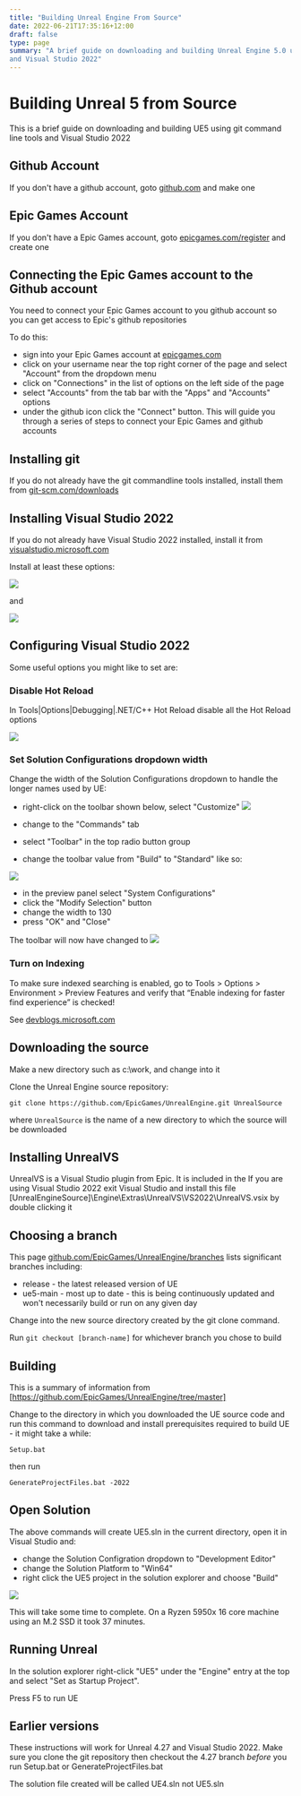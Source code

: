 ```yaml
---
title: "Building Unreal Engine From Source"
date: 2022-06-21T17:35:16+12:00
draft: false
type: page 
summary: "A brief guide on downloading and building Unreal Engine 5.0 using git command line tools
and Visual Studio 2022"
---
```


# Building Unreal 5 from Source

This is a brief guide on downloading and building UE5 using git command line tools
and Visual Studio 2022

## Github Account

If you don't have a github account, goto [github.com](https://github.com/) and make one

## Epic Games Account

If you don't have a Epic Games account, goto [epicgames.com/register](https://www.epicgames.com/id/register) and create one

## Connecting the Epic Games account to the Github account

You need to connect your Epic Games account to you github account so you can get access to Epic's
github repositories

To do this:
- sign into your Epic Games account at [epicgames.com](https://epicgames.com)
- click on your username near the top right corner of the page and select "Account" from the dropdown menu
- click on "Connections" in the list of options on the left side of the page
- select "Accounts" from the tab bar with the "Apps" and "Accounts" options
- under the github icon click the "Connect" button.  This will guide you through a series of steps to connect
your Epic Games and github accounts

## Installing git

If you do not already have the git commandline tools installed, install them from [git-scm.com/downloads](https://git-scm.com/downloads)

## Installing Visual Studio 2022

If you do not already have Visual Studio 2022 installed, install it from [visualstudio.microsoft.com](https://visualstudio.microsoft.com/vs/)

Install at least these options:

![](images/vsinstall_1.png)

and

![](images/vsinstall_2.png)

## Configuring Visual Studio 2022

Some useful options you might like to set are:

### Disable Hot Reload

In Tools|Options|Debugging|.NET/C++ Hot Reload disable all the Hot Reload options

![](images/vsinstall_3.png)

### Set Solution Configurations dropdown width

Change the width of the Solution Configurations dropdown to handle the longer names used by 
UE:
- right-click on the toolbar shown below, select "Customize"
![](images/vsinstall_4.png)

- change to the "Commands" tab
- select "Toolbar" in the top radio button group
- change the toolbar value from "Build" to "Standard" like so:

![](images/vsinstall_5.png)

- in the preview panel select "System Configurations" 
- click the "Modify Selection" button
- change the width to 130 
- press "OK" and "Close"

The toolbar will now have changed to
![](images/vsinstall_6.png)

### Turn on Indexing

To make sure indexed searching is enabled, go to Tools > Options > Environment > Preview Features and verify that “Enable indexing for faster find experience” is checked!

See [devblogs.microsoft.com](https://devblogs.microsoft.com/visualstudio/code-search-in-visual-studio-is-about-to-get-much-faster/)


## Downloading the source

Make a new directory such as c:\work, and change into it

Clone the Unreal Engine source repository:

```
git clone https://github.com/EpicGames/UnrealEngine.git UnrealSource
```

where ```UnrealSource``` is the name of a new directory to which the source will be downloaded

## Installing UnrealVS

UnrealVS is a Visual Studio plugin from Epic.  It is included in the 
If you are using Visual Studio 2022 exit Visual Studio and install this file
[UnrealEngineSource]\Engine\Extras\UnrealVS\VS2022\UnrealVS.vsix by double clicking it


## Choosing a branch

This page [github.com/EpicGames/UnrealEngine/branches](https://github.com/EpicGames/UnrealEngine/branches) lists significant branches including:

- release - the latest released version of UE
- ue5-main - most up to date - this is being continuously updated and won't necessarily build or run on any given day

Change into the new source directory created by the git clone command.

Run ```git checkout [branch-name]``` for whichever branch you chose to build

## Building

This is a summary of information from [https://github.com/EpicGames/UnrealEngine/tree/master]

Change to the directory in which you downloaded the UE source code and
run this command to download and install prerequisites required to build UE - it might take a while:

```
Setup.bat
```
then run
```
GenerateProjectFiles.bat -2022
```


## Open Solution

The above commands will create UE5.sln in the current directory, open it
in Visual Studio and:
- change the Solution Configration dropdown to "Development Editor"
- change the Solution Platform to "Win64"
- right click the UE5 project in the solution explorer and choose "Build"

![](images/vsinstall_7.png)

This will take some time to complete.  On a Ryzen 5950x 16 core machine using 
an M.2 SSD it took 37 minutes.

## Running Unreal

In the solution explorer right-click "UE5" under the "Engine" entry at the top
and select "Set as Startup Project".

Press F5 to run UE

## Earlier versions

These instructions will work for Unreal 4.27 and Visual Studio 2022.  Make sure you
clone the git repository then checkout the 4.27 branch *before* you run
Setup.bat or GenerateProjectFiles.bat

The solution file created will be called UE4.sln not UE5.sln

